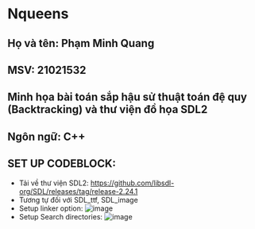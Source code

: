 # Nqueens
## Họ và tên: Phạm Minh Quang
## MSV: 21021532
## Minh họa bài toán sắp hậu sử thuật toán đệ quy (Backtracking) và thư viện đồ họa SDL2
## Ngôn ngữ: C++
## SET UP CODEBLOCK:
 - Tải về thư viện SDL2: https://github.com/libsdl-org/SDL/releases/tag/release-2.24.1
 - Tương tự đối với SDL_ttf, SDL_image
 - Setup linker option: 
 ![image](https://user-images.githubusercontent.com/92355836/197379545-99663ff4-70d8-44f8-892c-26bc50d74184.png)
 - Setup Search directories:
 ![image](https://user-images.githubusercontent.com/92355836/197379581-172f36ac-ad7b-4002-9cb9-e38ffdb4d85d.png)




